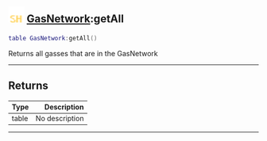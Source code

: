 ## <img src="../../.gitbook/assets/shared.png" width="32" height="32" /> [GasNetwork](../gasnetwork/README.md):getAll

```lua
table GasNetwork:getAll()
```

Returns all gasses that are in the GasNetwork<br>

-----------------
## Returns

| Type   | Description |
| ------ | ----------: |
| table | No description |


--------